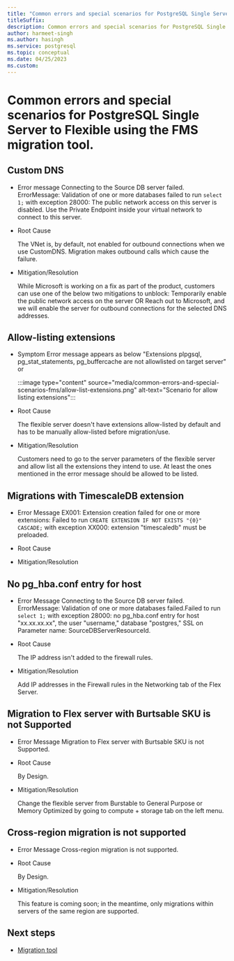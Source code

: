 ```yaml
---
title: "Common errors and special scenarios for PostgreSQL Single Server to Flexible using the FMS migration tool"
titleSuffix: 
description: Common errors and special scenarios for PostgreSQL Single Server to Flexible using the FMS migration tool.
author: harmeet-singh
ms.author: hasingh
ms.service: postgresql
ms.topic: conceptual
ms.date: 04/25/2023
ms.custom:
---
```


# Common errors and special scenarios for PostgreSQL Single Server to Flexible using the FMS migration tool.

## Custom DNS

- Error message
    Connecting to the Source DB server failed. ErrorMessage: Validation of one or more databases failed to run `select 1;` with exception 28000: The public network access on this server is disabled. Use the Private Endpoint inside your virtual network to connect to this server.
    
- Root Cause
   
    The VNet is, by default, not enabled for outbound connections when we use CustomDNS. Migration makes outbound calls which cause the failure.
    
- Mitigation/Resolution
   
    While Microsoft is working on a fix as part of the product, customers can use one of the below two mitigations to unblock:
    Temporarily enable the public network access on the server
    OR
    Reach out to Microsoft, and we will enable the server for outbound connections for the selected DNS addresses.
    
## Allow-listing extensions

- Symptom
    Error message appears as below "Extensions plpgsql, pg_stat_statements, pg_buffercache are not allowlisted on target server" or
    
    :::image type="content" source="media/common-errors-and-special-scenarios-fms/allow-list-extensions.png" alt-text="Scenario for allow listing extensions":::
    
- Root Cause
 
    The flexible server doesn't have extensions allow-listed by default and has to be manually allow-listed before migration/use.
    
- Mitigation/Resolution
   
    Customers need to go to the server parameters of the flexible server and allow list all the extensions they intend to use. At least the ones mentioned in the error message should be allowed to be listed.

## Migrations with TimescaleDB extension

- Error Message 
    EX001: Extension creation failed for one or more extensions:
    Failed to run `CREATE EXTENSION IF NOT EXISTS "{0}" CASCADE;` with exception XX000: extension "timescaledb" must be preloaded.
    
- Root Cause
   
    <!-- TBA -->

- Mitigation/Resolution
   
    <!-- TBA -->

## No pg_hba.conf entry for host

- Error Message
    Connecting to the Source DB server failed. ErrorMessage: Validation of one or more databases failed.Failed to run `select 1;` with exception 28000: no pg_hba.conf entry for host "xx.xx.xx.xx", the user "username," database "postgres," SSL on Parameter name: SourceDBServerResourceId.

- Root Cause
   
    The IP address isn't added to the firewall rules.

- Mitigation/Resolution
   
    Add IP addresses in the Firewall rules in the Networking tab of the Flex Server.

## Migration to Flex server with Burtsable SKU is not Supported

- Error Message
    Migration to Flex server with Burtsable SKU is not Supported.

- Root Cause
   
    By Design.

- Mitigation/Resolution
   
    Change the flexible server from Burstable to General Purpose or Memory Optimized by going to compute + storage tab on the left menu.
 
## Cross-region migration is not supported

- Error Message
    Cross-region migration is not supported.

- Root Cause
   
    By Design.

- Mitigation/Resolution
   
    This feature is coming soon; in the meantime, only migrations within servers of the same region are supported.

## Next steps

- [Migration tool](concepts-single-to-flexible.md)